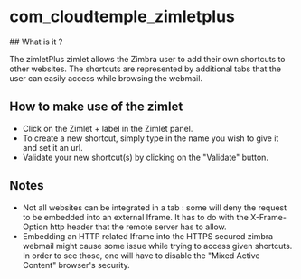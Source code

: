 # com_cloudtemple_zimletplus

## What is it ? 

The zimletPlus zimlet allows the Zimbra user to add their own shortcuts to other websites. The shortcuts are represented by additional tabs that the user can easily access while browsing the webmail.

## How to make use of the zimlet

 * Click on the Zimlet + label in the Zimlet panel.
 * To create a new shortcut, simply type in the name you wish to give it and set it an url.
 * Validate your new shortcut(s) by clicking on the "Validate" button.
 
## Notes 
 
 * Not all websites can be integrated in a tab : some will deny the request to be embedded into an external Iframe. It has to do with the X-Frame-Option http header that the remote server has to allow.
 * Embedding an HTTP related Iframe into the HTTPS secured zimbra webmail might cause some issue while trying to access given shortcuts. In order to see those, one will have to disable the "Mixed Active Content" browser's security.
 




